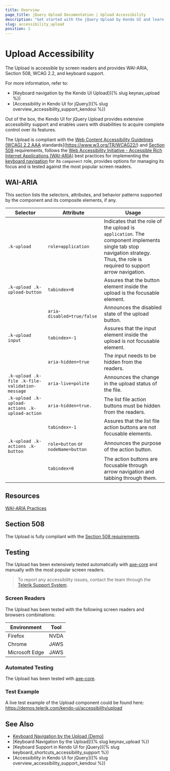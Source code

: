 ```yaml
---
title: Overview
page_title: jQuery Upload Documentation | Upload Accessibility
description: "Get started with the jQuery Upload by Kendo UI and learn about its accessibility support for WAI-ARIA, Section 508, and WCAG 2.2."
slug: accessibility_upload
position: 1
---
```


# Upload Accessibility

The Upload is accessible by screen readers and provides WAI-ARIA, Section 508, WCAG 2.2, and keyboard support.

 For more information, refer to:
* [Keyboard navigation by the Kendo UI Upload]({% slug keynav_upload %})
* [Accessibility in Kendo UI for jQuery]({% slug overview_accessibility_support_kendoui %})




Out of the box, the Kendo UI for jQuery Upload provides extensive accessibility support and enables users with disabilities to acquire complete control over its features.


The Upload is compliant with the [Web Content Accessibility Guidelines (WCAG) 2.2  AAA](https://www.w3.org/TR/WCAG22/) standards](https://www.w3.org/TR/WCAG22/) and [Section 508](http://www.section508.gov/) requirements, follows the [Web Accessibility Initiative - Accessible Rich Internet Applications (WAI-ARIA)](https://www.w3.org/WAI/ARIA/apg/) best practices for implementing the [keyboard navigation](#keyboard-navigation) for its `component` role, provides options for managing its focus and is tested against the most popular screen readers.

## WAI-ARIA


This section lists the selectors, attributes, and behavior patterns supported by the component and its composite elements, if any.

| Selector | Attribute | Usage |
| -------- | --------- | ----- |
| `.k-upload` | `role=application` | Indicates that the role of the upload is `application`. The component implements single tab stop navigation strategy. Thus, the role is required to support arrow navigation. |
| `.k-upload .k-upload-button` | `tabindex=0` | Assures that the button element inside the upload is the focusable element. |
|  | `aria-disabled=true/false` | Announces the disabled state of the upload button. |
| `.k-upload input` | `tabindex=-1` | Assures that the input element inside the upload is not focusable element. |
|  | `aria-hidden=true` | The input needs to be hidden from the readers. |
| `.k-upload .k-file .k-file-validation-message` | `aria-live=polite` | Announces the change in the upload status of the file. |
| `.k-upload .k-upload-actions .k-upload-action` | `aria-hidden=true.` | The list file action buttons must be hidden from the readers. |
|  | `tabindex=-1` | Assures that the list file action buttons are not focusable elements. |
| `.k-upload .k-actions .k-button` | `role=button` or `nodeName=button` | Announces the purpose of the action button. |
|  | `tabindex=0` | The action buttons are focusable through arrow navigation and tabbing through them. |

## Resources

[WAI-ARIA Practices](https://www.w3.org/WAI/ARIA/apg/)

## Section 508


The Upload is fully compliant with the [Section 508 requirements](http://www.section508.gov/).

## Testing


The Upload has been extensively tested automatically with [axe-core](https://github.com/dequelabs/axe-core) and manually with the most popular screen readers.

> To report any accessibility issues, contact the team through the [Telerik Support System](https://www.telerik.com/account/support-center).

### Screen Readers


The Upload has been tested with the following screen readers and browsers combinations:

| Environment | Tool |
| ----------- | ---- |
| Firefox | NVDA |
| Chrome | JAWS |
| Microsoft Edge | JAWS |



### Automated Testing
The Upload has been tested with [axe-core](https://github.com/dequelabs/axe-core).
### Test Example
A live test example of the Upload component could be found here: https://demos.telerik.com/kendo-ui/accessibility/upload
## See Also
* [Keyboard Navigation by the Upload (Demo)](https://demos.telerik.com/kendo-ui/upload/keyboard-navigation)
* [Keyboard Navigation by the Upload]({% slug keynav_upload %})
* [Keyboard Support in Kendo UI for jQuery]({% slug keyboard_shortcuts_accessibility_support %})
* [Accessibility in Kendo UI for jQuery]({% slug overview_accessibility_support_kendoui %})